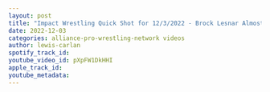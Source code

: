 ```yaml
---
layout: post
title: "Impact Wrestling Quick Shot for 12/3/2022 - Brock Lesnar Almost Joined TNA/Impact?, Eric Young/WWE"
date: 2022-12-03
categories: alliance-pro-wrestling-network videos
author: lewis-carlan
spotify_track_id: 
youtube_video_id: pXpFW1DkHHI
apple_track_id: 
youtube_metadata: 
---
```


